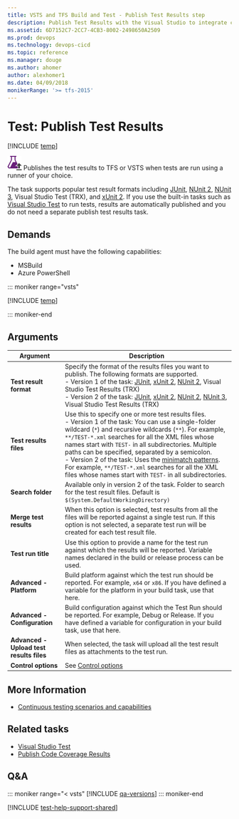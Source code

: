 ```yaml
---
title: VSTS and TFS Build and Test - Publish Test Results step
description: Publish Test Results with the Visual Studio to integrate cloud-based load tests into your build and release pipelines 
ms.assetid: 6D7152C7-2CC7-4CB3-8002-2498650A2509
ms.prod: devops
ms.technology: devops-cicd
ms.topic: reference
ms.manager: douge
ms.author: ahomer
author: alexhomer1
ms.date: 04/09/2018
monikerRange: '>= tfs-2015'
---
```


# Test: Publish Test Results

[!INCLUDE [temp](../../_shared/version-tfs-2015-rtm.md)]

![icon](_img/publish-test-results-icon.png)
Publishes the test results to TFS or VSTS when tests are run
using a runner of your choice.

The task supports popular test result formats
including [JUnit](https://github.com/windyroad/JUnit-Schema/blob/master/JUnit.xsd),
[NUnit 2](http://nunit.org/documentation/), [NUnit 3](https://github.com/nunit/docs/wiki/Test-Result-XML-Format),
Visual Studio Test (TRX), and
[xUnit 2](https://xunit.github.io/docs/format-xml-v2.html). 
If you use the built-in tasks such as
[Visual Studio Test](https://github.com/Microsoft/vsts-tasks/blob/master/Tasks/VsTest/README.md)
to run tests, results are automatically published and you do not need a separate publish test results task.  

## Demands

The build agent must have the following capabilities:

* MSBuild
* Azure PowerShell

::: moniker range="vsts"

[!INCLUDE [temp](../_shared/yaml/PublishTestResults.2.md)]

::: moniker-end

## Arguments 

| Argument | Description |
| -------- | ----------- |
| **Test result format** | Specify the format of the results files you want to publish. The following formats are supported.<br /> - Version 1 of the task: [JUnit](https://github.com/windyroad/JUnit-Schema/blob/master/JUnit.xsd), [xUnit 2](https://xunit.github.io/docs/format-xml-v2.html), [NUnit 2](http://nunit.org/documentation/), Visual Studio Test Results (TRX)<br />- Version 2 of the task: [JUnit](https://github.com/windyroad/JUnit-Schema/blob/master/JUnit.xsd), [xUnit 2](https://xunit.github.io/docs/format-xml-v2.html), [NUnit 2](http://nunit.org/documentation/), [NUnit 3](https://github.com/nunit/docs/wiki/Test-Result-XML-Format), Visual Studio Test Results (TRX) |
| **Test results files** | Use this to specify one or more test results files.<br />- Version 1 of the task: You can use a single-folder wildcard (`*`) and recursive wildcards (`**`). For example, `**/TEST-*.xml` searches for all the XML files whose names start with `TEST-` in all subdirectories. Multiple paths can be specified, separated by a semicolon.<br />- Version 2 of the task: Uses the [minimatch patterns](../file-matching-patterns.md). For example, `**/TEST-*.xml` searches for all the XML files whose names start with `TEST-` in all subdirectories. |
| **Search folder** | Available only in version 2 of the task. Folder to search for the test result files. Default is `$(System.DefaultWorkingDirectory)` |
| **Merge test results** | When this option is selected, test results from all the files will be reported against a single test run. If this option is not selected, a separate test run will be created for each test result file. |
| **Test run title** | Use this option to provide a name for the test run against which the results will be reported. Variable names declared in the build or release process can be used. |
| **Advanced - Platform** | Build platform against which the test run should be reported. For example, `x64` or `x86`. If you have defined a variable for the platform in your build task, use that here. |
| **Advanced - Configuration** | Build configuration against which the Test Run should be reported. For example, Debug or Release. If you have defined a variable for configuration in your build task, use that here. |
| **Advanced - Upload test results files** | When selected, the task will upload all the test result files as attachments to the test run. |
| **Control options** | See [Control options](../../concepts/process/tasks.md#controloptions) |

## More Information

* [Continuous testing scenarios and capabilities](../../test/index.md)

## Related tasks

* [Visual Studio Test](https://github.com/Microsoft/vsts-tasks/blob/master/Tasks/VsTest/README.md)  
* [Publish Code Coverage Results](publish-code-coverage-results.md)

## Q&A
<!-- BEGINSECTION class="md-qanda" -->

::: moniker range="< vsts"
[!INCLUDE [qa-versions](../../_shared/qa-versions.md)]
::: moniker-end

<!-- ENDSECTION -->

[!INCLUDE [test-help-support-shared](../../_shared/test-help-support-shared.md)]

